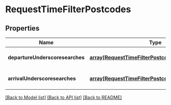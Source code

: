 # RequestTimeFilterPostcodes

## Properties
Name | Type | Description | Notes
------------ | ------------- | ------------- | -------------
**departureUnderscoresearches** | [**array[RequestTimeFilterPostcodesDepartureSearch]**](RequestTimeFilterPostcodesDepartureSearch.md) |  | [optional] [default to null]
**arrivalUnderscoresearches** | [**array[RequestTimeFilterPostcodesArrivalSearch]**](RequestTimeFilterPostcodesArrivalSearch.md) |  | [optional] [default to null]

[[Back to Model list]](../README.md#documentation-for-models) [[Back to API list]](../README.md#documentation-for-api-endpoints) [[Back to README]](../README.md)


